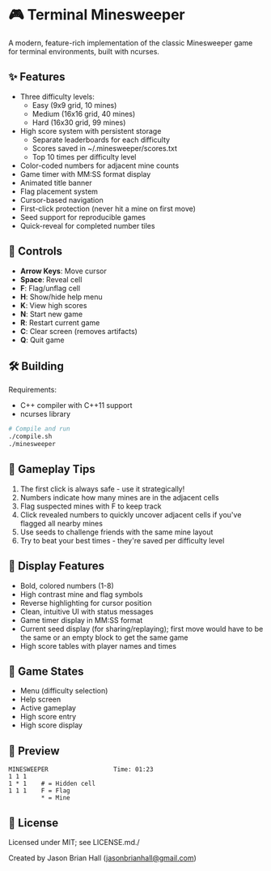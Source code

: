 # 🎮 Terminal Minesweeper

A modern, feature-rich implementation of the classic Minesweeper game for terminal environments, built with ncurses.

## ✨ Features

- Three difficulty levels:
  - Easy (9x9 grid, 10 mines)
  - Medium (16x16 grid, 40 mines)
  - Hard (16x30 grid, 99 mines)
- High score system with persistent storage
  - Separate leaderboards for each difficulty
  - Scores saved in ~/.minesweeper/scores.txt
  - Top 10 times per difficulty level
- Color-coded numbers for adjacent mine counts
- Game timer with MM:SS format display
- Animated title banner
- Flag placement system
- Cursor-based navigation
- First-click protection (never hit a mine on first move)
- Seed support for reproducible games
- Quick-reveal for completed number tiles

## 🎯 Controls

- **Arrow Keys**: Move cursor
- **Space**: Reveal cell
- **F**: Flag/unflag cell
- **H**: Show/hide help menu
- **K**: View high scores
- **N**: Start new game
- **R**: Restart current game
- **C**: Clear screen (removes artifacts)
- **Q**: Quit game

## 🛠️ Building

Requirements:
- C++ compiler with C++11 support
- ncurses library

```bash
# Compile and run
./compile.sh
./minesweeper
```

## 🎲 Gameplay Tips

1. The first click is always safe - use it strategically!
2. Numbers indicate how many mines are in the adjacent cells
3. Flag suspected mines with F to keep track
4. Click revealed numbers to quickly uncover adjacent cells if you've flagged all nearby mines
5. Use seeds to challenge friends with the same mine layout
6. Try to beat your best times - they're saved per difficulty level

## 🎨 Display Features

- Bold, colored numbers (1-8)
- High contrast mine and flag symbols
- Reverse highlighting for cursor position
- Clean, intuitive UI with status messages
- Game timer display in MM:SS format
- Current seed display (for sharing/replaying); first move would have to be the same or an empty block to get the same game
- High score tables with player names and times

## 🔄 Game States

- Menu (difficulty selection)
- Help screen
- Active gameplay
- High score entry
- High score display

## 🎥 Preview

```
MINESWEEPER                  Time: 01:23
1 1 1
1 * 1    # = Hidden cell
1 1 1    F = Flag
         * = Mine
```

## 📝 License

Licensed under MIT; see LICENSE.md./

Created by Jason Brian Hall (jasonbrianhall@gmail.com)
